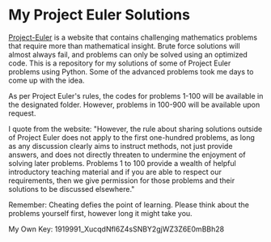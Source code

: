 # My Project Euler Solutions
<a href="https://projecteuler.net/">Project-Euler</a> is a website that contains challenging mathematics problems that require more than mathematical insight. Brute force solutions will almost always fail, and problems can only be solved using an optimized code. This is a repository for my solutions of some of Project Euler problems using Python. Some of the advanced problems took me days to come up with the idea.

As per Project Euler's rules, the codes for problems 1-100 will be available in the designated folder. However, problems in 100-900 will be available upon request.

I quote from the website:
"However, the rule about sharing solutions outside of Project Euler does not apply to the first one-hundred problems, as long as any discussion clearly aims to instruct methods, not just provide answers, and does not directly threaten to undermine the enjoyment of solving later problems. Problems 1 to 100 provide a wealth of helpful introductory teaching material and if you are able to respect our requirements, then we give permission for those problems and their solutions to be discussed elsewhere."

Remember: Cheating defies the point of learning. Please think about the problems yourself first, however long it might take you.

My Own Key: 1919991_XucqdNfl6Z4sSNBY2gjWZ3Z6E0mBBh28
